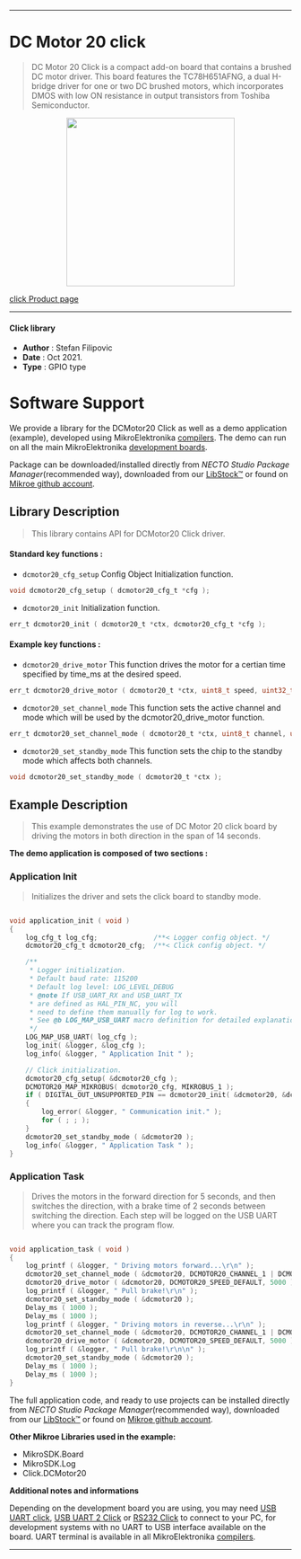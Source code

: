 
---
# DC Motor 20 click

> DC Motor 20 Click is a compact add-on board that contains a brushed DC motor driver. This board features the TC78H651AFNG, a dual H-bridge driver for one or two DC brushed motors, which incorporates DMOS with low ON resistance in output transistors from Toshiba Semiconductor.

<p align="center">
  <img src="https://download.mikroe.com/images/click_for_ide/dcmotor20_click.png" height=300px>
</p>

[click Product page](https://www.mikroe.com/dc-motor-20-click)

---


#### Click library

- **Author**        : Stefan Filipovic
- **Date**          : Oct 2021.
- **Type**          : GPIO type


# Software Support

We provide a library for the DCMotor20 Click
as well as a demo application (example), developed using MikroElektronika
[compilers](https://www.mikroe.com/necto-studio).
The demo can run on all the main MikroElektronika [development boards](https://www.mikroe.com/development-boards).

Package can be downloaded/installed directly from *NECTO Studio Package Manager*(recommended way), downloaded from our [LibStock&trade;](https://libstock.mikroe.com) or found on [Mikroe github account](https://github.com/MikroElektronika/mikrosdk_click_v2/tree/master/clicks).

## Library Description

> This library contains API for DCMotor20 Click driver.

#### Standard key functions :

- `dcmotor20_cfg_setup` Config Object Initialization function.
```c
void dcmotor20_cfg_setup ( dcmotor20_cfg_t *cfg );
```

- `dcmotor20_init` Initialization function.
```c
err_t dcmotor20_init ( dcmotor20_t *ctx, dcmotor20_cfg_t *cfg );
```

#### Example key functions :

- `dcmotor20_drive_motor` This function drives the motor for a certian time specified by time_ms at the desired speed. 
```c
err_t dcmotor20_drive_motor ( dcmotor20_t *ctx, uint8_t speed, uint32_t time_ms );
```

- `dcmotor20_set_channel_mode` This function sets the active channel and mode which will be used by the dcmotor20_drive_motor function.
```c
err_t dcmotor20_set_channel_mode ( dcmotor20_t *ctx, uint8_t channel, uint8_t mode );
```

- `dcmotor20_set_standby_mode` This function sets the chip to the standby mode which affects both channels.
```c
void dcmotor20_set_standby_mode ( dcmotor20_t *ctx );
```

## Example Description

> This example demonstrates the use of DC Motor 20 click board by driving the motors in both direction in the span of 14 seconds.

**The demo application is composed of two sections :**

### Application Init

> Initializes the driver and sets the click board to standby mode.

```c

void application_init ( void )
{
    log_cfg_t log_cfg;              /**< Logger config object. */
    dcmotor20_cfg_t dcmotor20_cfg;  /**< Click config object. */

    /** 
     * Logger initialization.
     * Default baud rate: 115200
     * Default log level: LOG_LEVEL_DEBUG
     * @note If USB_UART_RX and USB_UART_TX 
     * are defined as HAL_PIN_NC, you will 
     * need to define them manually for log to work. 
     * See @b LOG_MAP_USB_UART macro definition for detailed explanation.
     */
    LOG_MAP_USB_UART( log_cfg );
    log_init( &logger, &log_cfg );
    log_info( &logger, " Application Init " );

    // Click initialization.
    dcmotor20_cfg_setup( &dcmotor20_cfg );
    DCMOTOR20_MAP_MIKROBUS( dcmotor20_cfg, MIKROBUS_1 );
    if ( DIGITAL_OUT_UNSUPPORTED_PIN == dcmotor20_init( &dcmotor20, &dcmotor20_cfg ) ) 
    {
        log_error( &logger, " Communication init." );
        for ( ; ; );
    }
    dcmotor20_set_standby_mode ( &dcmotor20 );
    log_info( &logger, " Application Task " );
}

```

### Application Task

> Drives the motors in the forward direction for 5 seconds, and then switches the direction, with a brake time of 2 seconds between switching the direction.
Each step will be logged on the USB UART where you can track the program flow.

```c

void application_task ( void )
{
    log_printf ( &logger, " Driving motors forward...\r\n" );
    dcmotor20_set_channel_mode ( &dcmotor20, DCMOTOR20_CHANNEL_1 | DCMOTOR20_CHANNEL_2, DCMOTOR20_MODE_FORWARD );
    dcmotor20_drive_motor ( &dcmotor20, DCMOTOR20_SPEED_DEFAULT, 5000 );
    log_printf ( &logger, " Pull brake!\r\n" );
    dcmotor20_set_standby_mode ( &dcmotor20 );
    Delay_ms ( 1000 );
    Delay_ms ( 1000 );
    log_printf ( &logger, " Driving motors in reverse...\r\n" );
    dcmotor20_set_channel_mode ( &dcmotor20, DCMOTOR20_CHANNEL_1 | DCMOTOR20_CHANNEL_2, DCMOTOR20_MODE_REVERSE );
    dcmotor20_drive_motor ( &dcmotor20, DCMOTOR20_SPEED_DEFAULT, 5000 );
    log_printf ( &logger, " Pull brake!\r\n\n" );
    dcmotor20_set_standby_mode ( &dcmotor20 );
    Delay_ms ( 1000 );
    Delay_ms ( 1000 );
}

```

The full application code, and ready to use projects can be installed directly from *NECTO Studio Package Manager*(recommended way), downloaded from our [LibStock&trade;](https://libstock.mikroe.com) or found on [Mikroe github account](https://github.com/MikroElektronika/mikrosdk_click_v2/tree/master/clicks).

**Other Mikroe Libraries used in the example:**

- MikroSDK.Board
- MikroSDK.Log
- Click.DCMotor20

**Additional notes and informations**

Depending on the development board you are using, you may need
[USB UART click](https://www.mikroe.com/usb-uart-click),
[USB UART 2 Click](https://www.mikroe.com/usb-uart-2-click) or
[RS232 Click](https://www.mikroe.com/rs232-click) to connect to your PC, for
development systems with no UART to USB interface available on the board. UART
terminal is available in all MikroElektronika
[compilers](https://shop.mikroe.com/compilers).

---
